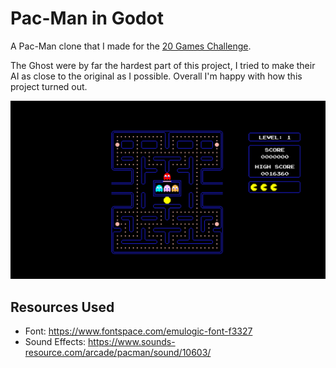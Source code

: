 # Pac-Man in Godot

A Pac-Man clone that I made for the [20 Games Challenge](https://20_games_challenge.gitlab.io/).

The Ghost were by far the hardest part of this project, I tried to make their AI as close to the original as I possible. Overall I'm happy with how this project turned out.

![](preview.png)

## Resources Used

- Font: https://www.fontspace.com/emulogic-font-f3327
- Sound Effects: https://www.sounds-resource.com/arcade/pacman/sound/10603/
